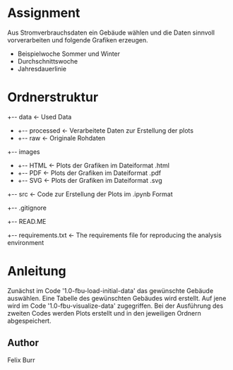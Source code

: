# Assignment 
Aus Stromverbrauchsdaten ein Gebäude wählen und die Daten sinnvoll vorverarbeiten und folgende Grafiken erzeugen.
- Beispielwoche Sommer und Winter
- Durchschnittswoche
- Jahresdauerlinie

# Ordnerstruktur
+-- data                <-  Used Data
-  +-- processed       <-  Verarbeitete Daten zur Erstellung der plots
-   +-- raw             <-  Originale Rohdaten
  
+-- images
-   +-- HTML            <-  Plots der Grafiken im Dateiformat .html
-   +-- PDF             <-  Plots der Grafiken im Dateiformat .pdf
-   +-- SVG             <-  Plots der Grafiken im Dateiformat .svg
  
+-- src                 <-  Code zur Erstellung der Plots im .ipynb Format

+-- .gitignore

+-- READ.ME

+-- requirements.txt    <- The requirements file for reproducing the analysis environment

# Anleitung
Zunächst im Code '1.0-fbu-load-initial-data' das gewünschte Gebäude auswählen. Eine Tabelle des gewünschten Gebäudes wird erstellt. 
Auf jene wird im Code '1.0-fbu-visualize-data' zugegriffen. 
Bei der Ausführung des zweiten Codes werden Plots erstellt und in den jeweiligen Ordnern abgespeichert.  

## Author 
Felix Burr